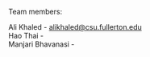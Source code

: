 Team members: 

Ali Khaled - alikhaled@csu.fullerton.edu <br>
Hao Thai -                               <br>
Manjari Bhavanasi -                      <br>


